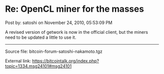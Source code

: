 # Re: OpenCL miner for the masses

Post by: satoshi on November 24, 2010, 05:53:09 PM

A revised version of getwork is now in the official client, but the miners need to be updated a little to use it.

---

Source file: bitcoin-forum-satoshi-nakamoto.tgz

External link: https://bitcointalk.org/index.php?topic=1334.msg24101#msg24101
